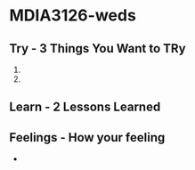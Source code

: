 # MDIA3126-weds

## Try - 3 Things You Want to TRy
1. 
2.
## Learn - 2 Lessons Learned

## Feelings - How your feeling

-
